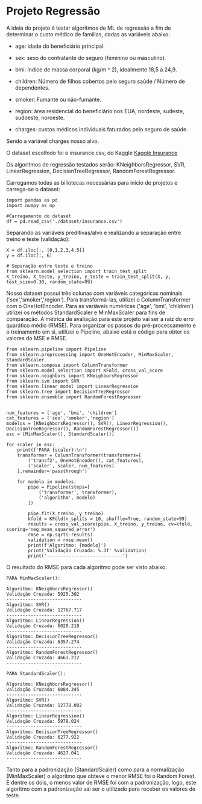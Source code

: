# Projeto Regressão

A ideia do projeto é testar algoritmos de ML de regressão a fim de determinar o custo médico de famílias, dadas as variáveis abaixo:

- age: idade do beneficiário principal.

- sex: sexo do contratante do seguro (feminino ou masculino).

- bmi: índice de massa corporal (kg/m ^ 2), idealmente 18,5 a 24,9.

- children: Número de filhos cobertos pelo seguro saúde / Número de dependentes.

- smoker: Fumante ou não-fumante.

- region: área residencial do beneficiário nos EUA, nordeste, sudeste, sudoeste, noroeste.

- charges: custos médicos individuais faturados pelo seguro de saúde.

Sendo a variável charges nosso alvo.

O dataset escolhido foi o insurance.csv, do Kaggle  <a href="https://www.kaggle.com/datasets/mirichoi0218/insurance">Kaggle Insurance</a>

Os algoritmos de regressão testados serão: KNeighborsRegressor, SVR, LinearRegression, DecisionTreeRegressor, RandomForestRegressor.

Carregamos todas as biliotecas necessárias para início de projetos e carrega-se o dataset:

```
import pandas as pd
import numpy as np

#Carregamento do dataset
df = pd.read_csv('./dataset/insurance.csv')
```

Separando as variáveis preditivas/alvo e realizando a separação entre treino e teste (validação):

```
X = df.iloc[:, [0,1,2,3,4,5]]
y = df.iloc[:, 6]

# Separação entre teste e treino
from sklearn.model_selection import train_test_split
X_treino, X_teste, y_treino, y_teste = train_test_split(X, y, test_size=0.30, random_state=99)
```

Nosso dataset possui três colunas com variáveis categóricas nominais ('sex','smoker','region'). Para transformá-las, utilizei o ColumnTransformer com o OneHotEncoder.
Para as variáveis numéricas ('age', 'bmi', 'children') utilizei os métodos StandardScaler e MinMaxScaler para fins de comparação. A métrica de avaliação
para este projeto vai ser a raíz do erro quarático médio (RMSE).
Para organizar os passos do pré-processamento e o treinamento em si, utilizei o Pipeline, abaixo está o código para obter os valores do MSE e RMSE.

```
from sklearn.pipeline import Pipeline
from sklearn.preprocessing import OneHotEncoder, MinMaxScaler, StandardScaler
from sklearn.compose import ColumnTransformer
from sklearn.model_selection import KFold, cross_val_score
from sklearn.neighbors import KNeighborsRegressor
from sklearn.svm import SVR
from sklearn.linear_model import LinearRegression
from sklearn.tree import DecisionTreeRegressor
from sklearn.ensemble import RandomForestRegressor


num_features = ['age', 'bmi', 'children']
cat_features = ['sex','smoker','region']
modelos = [KNeighborsRegressor(), SVR(), LinearRegression(), DecisionTreeRegressor(), RandomForestRegressor()]
esc = [MinMaxScaler(), StandardScaler()]

for scaler in esc:
    print(f'PARA {scaler}:\n')
    transformer = ColumnTransformer(transformers=[
        ('transf2', OneHotEncoder(), cat_features),
        ('scaler', scaler, num_features)
    ],remainder='passthrough')
    
    for modelo in modelos:
        pipe = Pipeline(steps=[
            ('transformer', transformer),
            ('algorithm', modelo)
        ])
    
        pipe.fit(X_treino, y_treino)
        kfold = KFold(n_splits = 10, shuffle=True, random_state=99)
        results = cross_val_score(pipe, X_treino, y_treino, cv=kfold, scoring='neg_mean_squared_error')
        rmse = np.sqrt(-results)
        validation = rmse.mean()
        print(f'Algoritmo: {modelo}')
        print('Validação Cruzada: %.3f' %validation)
        print('----------------------------')
```
O resultado do RMSE para cada algoritmo pode ser visto abaixo:

```
PARA MinMaxScaler():

Algoritmo: KNeighborsRegressor()
Validação Cruzada: 5925.302
----------------------------
Algoritmo: SVR()
Validação Cruzada: 12767.717
----------------------------
Algoritmo: LinearRegression()
Validação Cruzada: 6020.218
----------------------------
Algoritmo: DecisionTreeRegressor()
Validação Cruzada: 6357.274
----------------------------
Algoritmo: RandomForestRegressor()
Validação Cruzada: 4663.212
----------------------------

PARA StandardScaler():

Algoritmo: KNeighborsRegressor()
Validação Cruzada: 6084.345
----------------------------
Algoritmo: SVR()
Validação Cruzada: 12778.002
----------------------------
Algoritmo: LinearRegression()
Validação Cruzada: 5978.024
----------------------------
Algoritmo: DecisionTreeRegressor()
Validação Cruzada: 6277.922
----------------------------
Algoritmo: RandomForestRegressor()
Validação Cruzada: 4627.041
----------------------------

```
Tanto para a padronização (StandardScaler) como para a normalização (MinMaxScaler) o algoritmo que obteve o menor RMSE foi o Random Forest.
E dentre os dois, o menos valor de RMSE foi com a padronização, logo, este algoritmo com a padronização vai ser o utilizado para receber os valores
de teste.






